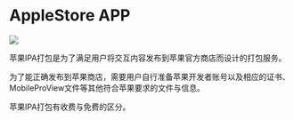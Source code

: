 # AppleStore APP

![](http://qn.media.epub360.com/materials/origin/9dcd8afb5e5cf93f7c8708ec7af115a1_origin.jpg)

苹果IPA打包是为了满足用户将交互内容发布到苹果官方商店而设计的打包服务。

为了能正确发布到苹果商店，需要用户自行准备苹果开发者账号以及相应的证书、MobileProView文件等其他符合苹果要求的文件与信息。

苹果IPA打包有收费与免费的区分。
